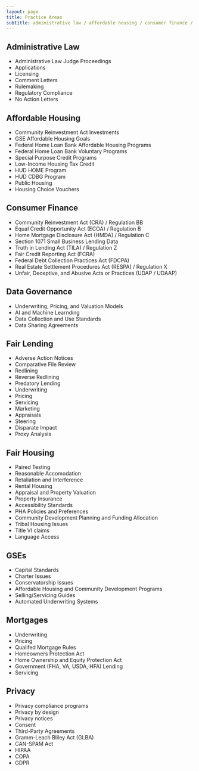 ```yaml
---
layout: page
title: Practice Areas
subtitle: administrative law / affordable housing / consumer finance / data governance / fair lending / fair housing / GSEs / mortgages / privacy
---
```


## Administrative Law
* Administrative Law Judge Proceedings
* Applications
* Licensing
* Comment Letters
* Rulemaking
* Regulatory Compliance
* No Action Letters

## Affordable Housing

* Community Reinvestment Act Investments
* GSE Affordable Housing Goals
* Federal Home Loan Bank Affordable Housing Programs
* Federal Home Loan Bank Voluntary Programs
* Special Purpose Credit Programs
* Low-Income Housing Tax Credit
* HUD HOME Program
* HUD CDBG Program
* Public Housing
* Housing Choice Vouchers

## Consumer Finance
* Community Reinvestment Act (CRA) / Regulation BB
* Equal Credit Opportunity Act (ECOA) / Regulation B
* Home Mortgage Disclosure Act (HMDA) / Regulation C
* Section 1071 Small Business Lending Data
* Truth in Lending Act (TILA) / Regulation Z
* Fair Credit Reporting Act (FCRA)
* Federal Debt Collection Practices Act (FDCPA)
* Real Estate Settlement Procedures Act (RESPA) / Regulation X
* Unfair, Deceptive, and Abusive Acts or Practices (UDAP / UDAAP)

## Data Governance
* Underwriting, Pricing, and Valuation Models
* AI and Machine Learnding
* Data Collection and Use Standards
* Data Sharing Agreements

## Fair Lending
* Adverse Action Notices
* Comparative File Review
* Redlining
* Reverse Redlining
* Predatory Lending
* Underwriting
* Pricing
* Servicing
* Marketing
* Appraisals
* Steering
* Disparate Impact
* Proxy Analysis

## Fair Housing
* Paired Testing
* Reasonable Accomodation
* Retaliation and Interference
* Rental Housing
* Appraisal and Property Valuation
* Property Insurance
* Accessibility Standards
* PHA Policies and Preferences
* Community Development Planning and Funding Allocation
* Tribal Housing Issues
* Title VI claims
* Language Access

## GSEs
* Capital Standards
* Charter Issues
* Conservatorship Issues
* Affordable Housing and Community Development Programs
* Selling/Servicing Guides
* Automated Underwriting Systems

## Mortgages
* Underwriting
* Pricing
* Qualifed Mortgage Rules
* Homeowners Protection Act
* Home Ownership and Equity Protection Act
* Government (FHA, VA, USDA, HFA) Lending
* Servicing

## Privacy
* Privacy compliance programs
* Privacy by design
* Privacy notices
* Consent
* Third-Party Agreements
* Gramm-Leach Bliley Act (GLBA)
* CAN-SPAM Act
* HIPAA
* COPA
* GDPR
